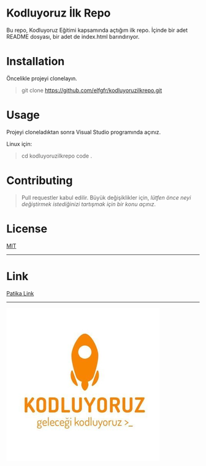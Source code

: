 # Kodluyoruz İlk Repo

Bu repo, Kodluyoruz Eğitimi kapsamında açtığım ilk repo. İçinde bir adet README dosyası, bir adet de index.html barındırıyor.





# Installation

Öncelikle projeyi clonelayın. 
> git clone https://github.com/elfgfr/kodluyoruzilkrepo.git





# Usage

Projeyi cloneladıktan sonra Visual Studio programında açınız.

Linux için:
> cd kodluyoruzilkrepo
> code .





# Contributing

> Pull requestler kabul edilir. Büyük değişiklikler için, *lütfen önce neyi değiştirmek istediğinizi tartışmak için bir konu açınız*.





# License

[MIT](https://choosealicense.com/licenses/mit/)


---

# Link

[Patika Link](https://www.patika.dev)





********


![Kodluyoruz Gorsel](https://raw.githubusercontent.com/Kodluyoruz/taskforce/git/git/markdown-nedir-nasil-kullaniriz-/figures/kodluyoruz_logo.jpg)

